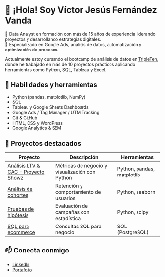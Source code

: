 # 👋 ¡Hola! Soy Víctor Jesús Fernández Vanda

📍 Data Analyst en formación con más de 15 años de experiencia liderando proyectos y desarrollando estrategias digitales.  
🎯 Especializado en Google Ads, análisis de datos, automatización y optimización de procesos.

Actualmente estoy cursando el bootcamp de análisis de datos en [TripleTen](https://tripleten.com), donde he trabajado en más de 10 proyectos prácticos aplicando herramientas como Python, SQL, Tableau y Excel.

## 🧰 Habilidades y herramientas

- Python (pandas, matplotlib, NumPy)
- SQL
- Tableau y Google Sheets Dashboards
- Google Ads / Tag Manager / UTM Tracking
- Git & GitHub
- HTML, CSS y WordPress
- Google Analytics & SEM

## 🚀 Proyectos destacados

| Proyecto | Descripción | Herramientas |
|---------|-------------|--------------|
| [Análisis LTV & CAC - Proyecto Showz](https://github.com/victorvanda/proyecto-showz) | Métricas de negocio y visualización con Python | Python, pandas, matplotlib |
| [Análisis de cohortes](https://github.com/victorvanda/analisis-cohortes) | Retención y comportamiento de usuarios | Python, seaborn |
| [Pruebas de hipótesis](https://github.com/victorvanda/pruebas-hipotesis) | Evaluación de campañas con estadística | Python, scipy |
| [SQL para ecommerce](https://github.com/victorvanda/sql-ecommerce) | Consultas SQL para negocio | SQL (PostgreSQL) |

## 📫 Conecta conmigo
- [LinkedIn](https://linkedin.com/in/victor-vanda)
- [Portafolio](https://vanda.mx/who-am-i/sdsu-certificate.jpg)
